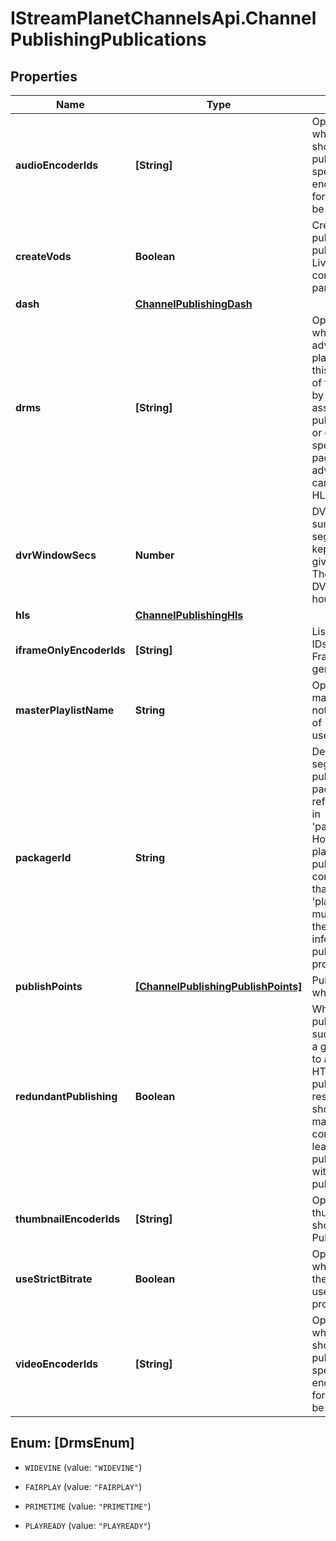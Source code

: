 # IStreamPlanetChannelsApi.ChannelPublishingPublications

## Properties

Name | Type | Description | Notes
------------ | ------------- | ------------- | -------------
**audioEncoderIds** | **[String]** | Optionally specify which audio encoders should be used for this publication. If none are specified, all audio encoders configured for the transcoder will be used. | [optional] 
**createVods** | **Boolean** | Create VODs for all publish points in this publication. Note that Live2VOD must also be configured for the parent |Channel|. | [optional] 
**dash** | [**ChannelPublishingDash**](ChannelPublishingDash.md) |  | [optional] 
**drms** | **[String]** | Optionally specify which DRMs to advertise in the playlist. If specified, this must be a subset of the DRMs specified by the packager associated with this publication. If omitted or empty, all DRMs specified by the packager will be advertised. This setting can only be used for HLS playlists. | [optional] 
**dvrWindowSecs** | **Number** | DVR window is the max sum(duration of media segments) that will be kept in a manifest at a given time in seconds. The max supported DVR window is 10 hours. | [optional] 
**hls** | [**ChannelPublishingHls**](ChannelPublishingHls.md) |  | [optional] 
**iframeOnlyEncoderIds** | **[String]** | List of video encoder IDs that should have I-Frame only playlists generated for them. | [optional] 
**masterPlaylistName** | **String** | Optional master manifest name. When not supplied a default of &#39;master&#39; will be used. | [optional] 
**packagerId** | **String** | Determines how segments in this publication are packaged. Must reference a packager in &#39;packaging.packagers&#39;. However, if this is a playlist-only publication (i.e. contains publish points that specify &#39;playlist_only_for&#39;), this must remain unset as the packager will be inferred from the publication this one is providing playlists for. | [optional] 
**publishPoints** | [**[ChannelPublishingPublishPoints]**](ChannelPublishingPublishPoints.md) | Publish points specify where to output. | [optional] 
**redundantPublishing** | **Boolean** | When redundant publishing is enabled succeeding to publish a given media segment to at least one HTTPPublishPoint in publish_points will result in that segment showing up in manifests as playable content. Will require at least two publish_points defined within the same publication. | [optional] 
**thumbnailEncoderIds** | **[String]** | Optional: Specify what thumbnail_encoders should be in this Publication | [optional] 
**useStrictBitrate** | **Boolean** | Optional, indicates whether we should pad the bitrate (false) or use what is explicitly provided (true) | [optional] 
**videoEncoderIds** | **[String]** | Optionally specify which video encoders should be used for this publication. If none are specified, all video encoders configured for the transcoder will be used. | [optional] 



## Enum: [DrmsEnum]


* `WIDEVINE` (value: `"WIDEVINE"`)

* `FAIRPLAY` (value: `"FAIRPLAY"`)

* `PRIMETIME` (value: `"PRIMETIME"`)

* `PLAYREADY` (value: `"PLAYREADY"`)




